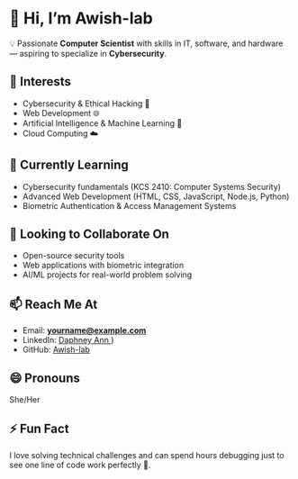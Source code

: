 # 👋 Hi, I’m Awish-lab  

💡 Passionate **Computer Scientist** with skills in IT, software, and hardware — aspiring to specialize in **Cybersecurity**.  

## 👀 Interests  
- Cybersecurity & Ethical Hacking 🔐  
- Web Development 🌐  
- Artificial Intelligence & Machine Learning 🤖  
- Cloud Computing ☁️  

## 🌱 Currently Learning  
- Cybersecurity fundamentals (KCS 2410: Computer Systems Security)  
- Advanced Web Development (HTML, CSS, JavaScript, Node.js, Python)  
- Biometric Authentication & Access Management Systems  

## 💞️ Looking to Collaborate On  
- Open-source security tools  
- Web applications with biometric integration  
- AI/ML projects for real-world problem solving  

## 📫 Reach Me At  
- Email: **yourname@example.com**  
- LinkedIn: [Daphney Ann ]([https://www.linkedin.com/in/daphney-ann-a4310b239/))  
- GitHub: [Awish-lab](https://github.com/Awish-lab)  

## 😄 Pronouns  
She/Her  

## ⚡ Fun Fact  
I love solving technical challenges and can spend hours debugging just to see one line of code work perfectly 🚀.  
